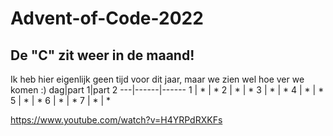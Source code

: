 # Advent-of-Code-2022
## De "C" zit weer in de maand!
Ik heb hier eigenlijk geen tijd voor dit jaar, maar we zien wel hoe ver we komen :)
dag|part 1|part 2
---|------|------
1  | *    | *
2  | *    | *
3  | *    | *
4  | *    | *
5  | *    | *
6  | *    | *
7  | *    | *

https://www.youtube.com/watch?v=H4YRPdRXKFs
